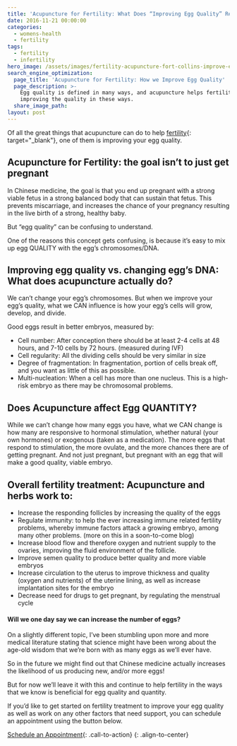 ```yaml
---
title: 'Acupuncture for Fertility: What Does “Improving Egg Quality” Really Mean?'
date: 2016-11-21 00:00:00
categories:
  - womens-health
  - fertility
tags:
  - fertility
  - infertility
hero_image: /assets/images/fertility-acupuncture-fort-collins-improve-egg-quality.jpg
search_engine_optimization:
  page_title: 'Acupuncture for Fertility: How we Improve Egg Quality'
  page_description: >-
    Egg quality is defined in many ways, and acupuncture helps fertility by
    improving the quality in these ways.
  share_image_path:
layout: post
---
```


Of all the great things that acupuncture can do to help [fertility](/conditions-treated/acupuncture-for-fertility/){: target="_blank"}, one of them is improving your egg quality.

## Acupuncture for Fertility: the goal isn’t to just get pregnant

In Chinese medicine, the goal is that you end up pregnant with a strong viable fetus in a strong balanced body that can sustain that fetus. This prevents miscarriage, and increases the chance of your pregnancy resulting in the live birth of a strong, healthy baby.

But “egg quality” can be confusing to understand.

One of the reasons this concept gets confusing, is because it’s easy to mix up egg QUALITY with the egg’s chromosomes/DNA.

## Improving egg quality vs. changing egg’s DNA: What does acupuncture actually do?

We can’t change your egg’s chromosomes. But when we improve your egg’s quality, what we CAN influence is how your egg’s cells will grow, develop, and divide.

Good eggs result in better embryos, measured by:

* Cell number: After conception there should be at least 2-4 cells at 48 hours, and 7-10 cells by 72 hours. (measured during IVF)
* Cell regularity: All the dividing cells should be very similar in size
* Degree of fragmentation: In fragmentation, portion of cells break off, and you want as little of this as possible.
* Multi-nucleation: When a cell has more than one nucleus. This is a high-risk embryo as there may be chromosomal problems.

## Does Acupuncture affect Egg QUANTITY?

While we can’t change how many eggs you have, what we CAN change is how many are responsive to hormonal stimulation, whether natural (your own hormones) or exogenous (taken as a medication). The more eggs that respond to stimulation, the more ovulate, and the more chances there are of getting pregnant. And not just pregnant, but pregnant with an egg that will make a good quality, viable embryo.

## Overall fertility treatment: Acupuncture and herbs work to:

* Increase the responding follicles by increasing the quality of the eggs
* Regulate immunity: to help the ever increasing immune related fertility problems, whereby immune factors attack a growing embryo, among many other problems. (more on this in a soon-to-come blog)
* Increase blood flow and therefore oxygen and nutrient supply to the ovaries, improving the fluid environment of the follicle.
* Improve semen quality to produce better quality and more viable embryos
* Increase circulation to the uterus to improve thickness and quality (oxygen and nutrients) of the uterine lining, as well as increase implantation sites for the embryo
* Decrease need for drugs to get pregnant, by regulating the menstrual cycle

#### Will we one day say we can increase the number of eggs?

On a slightly different topic, I’ve been stumbling upon more and more medical literature stating that science might have been wrong about the age-old wisdom that we’re born with as many eggs as we’ll ever have.

So in the future we might find out that Chinese medicine actually increases the likelihood of us producing new, and/or more eggs!

But for now we’ll leave it with this and continue to help fertility in the ways that we know is beneficial for egg quality and quantity.

If you’d like to get started on fertility treatment to improve your egg quality as well as work on any other factors that need support, you can schedule an appointment using the button below.

[Schedule an Appointment](/make-an-appointment/){: .call-to-action}
{: .align-to-center}